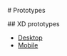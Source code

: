 # Prototypes


## XD prototypes
 * [Desktop](https://xd.adobe.com/view/a6c52d69-1213-4e82-aa53-80baed36da51/)
 * [Mobile](https://xd.adobe.com/view/81fe3048-0f48-4b55-8bcd-102d36b5fed0/)
